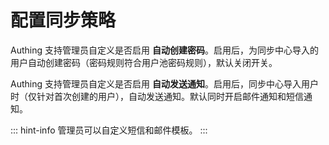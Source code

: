 # 配置同步策略

<LastUpdated/>

Authing 支持管理员自定义是否启用 **自动创建密码**。启用后，为同步中心导入的用户自动创建密码（密码规则符合用户池密码规则），默认关闭开关。

Authing 支持管理员自定义是否启用 **自动发送通知**。启用后，同步中心导入用户时（仅针对首次创建的用户），自动发送通知。默认同时开启邮件通知和短信通知。

::: hint-info
管理员可以自定义短信和邮件模板。
:::
